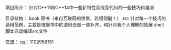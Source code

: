 项目简介：
针对C++11和C++14中一些新特性而改善代码的一些技巧和准测

目录结构：
book  原书（来自互联网的馈赠，若侵则删！）
src   针对每一个技巧的适用范例，主要是根据书中的源码去做一些补齐，和针对我个人理解的拓展
shell 脚本自动编译src文件

交流：
qq：1102958151